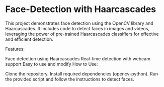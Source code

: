 # Face-Detection with Haarcascades
This project demonstrates face detection using the OpenCV library and Haarcascades. It includes code to detect faces in images and videos, leveraging the power of pre-trained Haarcascades classifiers for effective and efficient detection.

Features:

Face detection using Haarcascades
Real-time detection with webcam support
Easy to use and modify
How to Use:

Clone the repository.
Install required dependencies (opencv-python).
Run the provided script and follow the instructions to detect faces.
